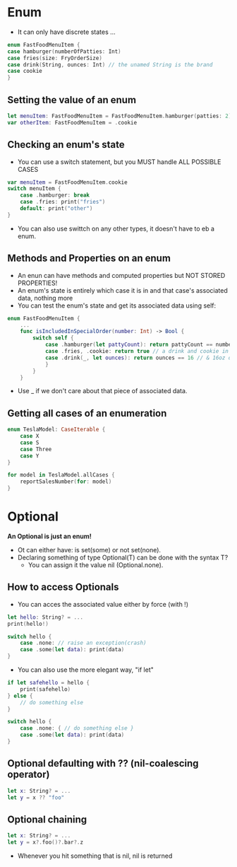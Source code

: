 # Enum
- It can only have discrete states ...
```swift
enum FastFoodMenuItem { 
case hamburger(numberOfPatties: Int)
case fries(size: FryOrderSize)
case drink(String, ounces: Int) // the unamed String is the brand
case cookie 
}
```

## Setting the value of an enum
```swift
let menuItem: FastFoodMenuItem = FastFoodMenuItem.hamburger(patties: 2)
var otherItem: FastFoodMenuItem = .cookie
```
## Checking an enum's state
- You can use a switch statement, but you MUST handle ALL POSSIBLE CASES
```swift
var menuItem = FastFoodMenuItem.cookie
switch menuItem {
	case .hamburger: break
	case .fries: print("fries")
	default: print("other")
}
```
- You can also use swittch on any other types, it doesn't have to eb a enum.
## Methods and Properties on an enum
- An enun can have methods and computed properties but NOT STORED PROPERTIES!
- An enum's state is entirely which case it is in and that case's associated data, nothing more
- You can test the enum's state and get its associated data using self:
```swift
enum FastFoodMenuItem {
	...	
	func isIncludedInSpecialOrder(number: Int) -> Bool {
		switch self {
			case .hamburger(let pattyCount): return pattyCount == number
			case .fries, .cookie: return true // a drink and cookie in every special order
			case .drink(_, let ounces): return ounces == 16 // & 16oz drink of any kind
			}
		}
	}
```
- Use _ if we don't care about that piece of associated data.
## Getting all cases of an enumeration
```swift
enum TeslaModel: CaseIterable {
	case X
	case S
	case Three
	case Y
}

for model in TeslaModel.allCases {
	reportSalesNumber(for: model)
}
```

# Optional
 **An Optional is just an enum!**
- Ot can either have: is set(some) or not set(none).
- Declaring something of type Optional(T) can be done with the syntax T? 
	- You can assign it the value nil (Optional.none).
## How to access Optionals 
- You can acces the associated value either by force (with !) 
```swift
let hello: String? = ...
print(hello!) 

switch hello {
	case .none: // raise an exception(crash)
	case .some(let data): print(data)
}
```
- You can also use the more elegant way, "if let"
```swift
if let safehello = hello {
	print(safehello)
} else {
	// do something else
}

switch hello {
	case .none: { // do something else }
	case .some(let data): print(data)
}
```
## Optional defaulting with ?? (nil-coalescing operator)
```swift
let x: String? = ...
let y = x ?? "foo"
```
## Optional chaining
```swift
let x: String? = ...
let y = x?.foo()?.bar?.z
```
- Whenever you hit something that is nil, nil is returned